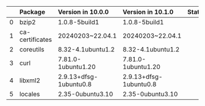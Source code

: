 <!-- markdown-link-check-disable -->

|    | Package         | Version in 10.0.0      | Version in 10.1.0      | Status   |
|---:|:----------------|:-----------------------|:-----------------------|:---------|
|  0 | bzip2           | 1.0.8-5build1          | 1.0.8-5build1          |          |
|  1 | ca-certificates | 20240203~22.04.1       | 20240203~22.04.1       |          |
|  2 | coreutils       | 8.32-4.1ubuntu1.2      | 8.32-4.1ubuntu1.2      |          |
|  3 | curl            | 7.81.0-1ubuntu1.20     | 7.81.0-1ubuntu1.20     |          |
|  4 | libxml2         | 2.9.13+dfsg-1ubuntu0.8 | 2.9.13+dfsg-1ubuntu0.8 |          |
|  5 | locales         | 2.35-0ubuntu3.10       | 2.35-0ubuntu3.10       |          |